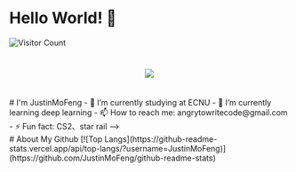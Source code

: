 # Hello World! 👋
![Visitor Count](https://profile-counter.glitch.me/JustinMoFeng/count.svg)
<h1 align="center"> <a href="https://sunguoqi.com/"> <img src="https://readme-typing-svg.herokuapp.com/?lines=祝您今天愉快!&center=true&size=27"> </a> </h1>

<br>
# I'm JustinMoFeng
- 🔭 I’m currently studying at ECNU
- 🌱 I’m currently learning deep learning
- 📫 How to reach me: angrytowritecode@gmail.com
- ⚡ Fun fact: CS2、star rail
-->

<br>
# About My Github
[![Top Langs](https://github-readme-stats.vercel.app/api/top-langs/?username=JustinMoFeng)](https://github.com/JustinMoFeng/github-readme-stats)

